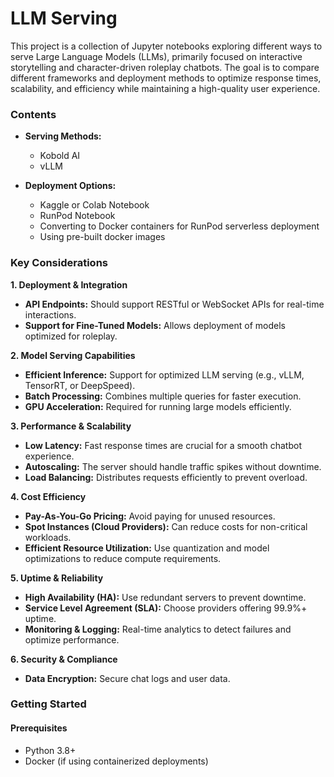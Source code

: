 # LLM Serving

This project is a collection of Jupyter notebooks exploring different ways to serve Large Language Models (LLMs), primarily focused on interactive storytelling and character-driven roleplay chatbots. The goal is to compare different frameworks and deployment methods to optimize response times, scalability, and efficiency while maintaining a high-quality user experience. 

### Contents  

- **Serving Methods:** 
  - Kobold AI   
  - vLLM  

- **Deployment Options:**  
  - Kaggle or Colab Notebook
  - RunPod Notebook
  - Converting to Docker containers for RunPod serverless deployment
  - Using pre-built docker images
 
### Key Considerations

**1. Deployment & Integration**
- **API Endpoints:** Should support RESTful or WebSocket APIs for real-time interactions.
- **Support for Fine-Tuned Models:** Allows deployment of models optimized for roleplay.  

**2. Model Serving Capabilities**
- **Efficient Inference:** Support for optimized LLM serving (e.g., vLLM, TensorRT, or DeepSpeed).
- **Batch Processing:** Combines multiple queries for faster execution.
- **GPU Acceleration:** Required for running large models efficiently.

**3. Performance & Scalability**
- **Low Latency:** Fast response times are crucial for a smooth chatbot experience.
- **Autoscaling:** The server should handle traffic spikes without downtime.
- **Load Balancing:** Distributes requests efficiently to prevent overload.

**4. Cost Efficiency**
- **Pay-As-You-Go Pricing:** Avoid paying for unused resources.
- **Spot Instances (Cloud Providers):** Can reduce costs for non-critical workloads.
- **Efficient Resource Utilization:** Use quantization and model optimizations to reduce compute requirements.

**5. Uptime & Reliability**
- **High Availability (HA):** Use redundant servers to prevent downtime.
- **Service Level Agreement (SLA):** Choose providers offering 99.9%+ uptime.
- **Monitoring & Logging:** Real-time analytics to detect failures and optimize performance.

**6. Security & Compliance**  
- **Data Encryption:** Secure chat logs and user data.

### Getting Started  

#### Prerequisites  

- Python 3.8+
- Docker (if using containerized deployments)  
